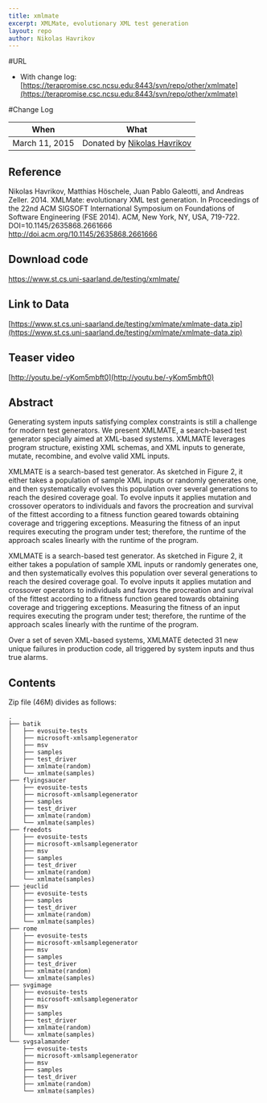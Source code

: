 ```yaml
---
title: xmlmate
excerpt: XMLMate, evolutionary XML test generation
layout: repo
author: Nikolas Havrikov
---
```


#URL
  * With change log: [https://terapromise.csc.ncsu.edu:8443/svn/repo/other/xmlmate](https://terapromise.csc.ncsu.edu:8443/svn/repo/other/xmlmate)

  #Change Log

  When | What
  ---- | ----
  March 11, 2015 | Donated by [Nikolas Havrikov](/repo/people)


## Reference

Nikolas Havrikov, Matthias Höschele, Juan Pablo Galeotti, and Andreas Zeller. 2014. XMLMate: evolutionary XML test generation. In Proceedings of the 22nd ACM SIGSOFT International Symposium on Foundations of Software Engineering (FSE 2014). ACM, New York, NY, USA, 719-722. DOI=10.1145/2635868.2661666 http://doi.acm.org/10.1145/2635868.2661666


## Download code

https://www.st.cs.uni-saarland.de/testing/xmlmate/


## Link to Data

[https://www.st.cs.uni-saarland.de/testing/xmlmate/xmlmate-data.zip](https://www.st.cs.uni-saarland.de/testing/xmlmate/xmlmate-data.zip)


## Teaser video

[http://youtu.be/-yKom5mbft0](http://youtu.be/-yKom5mbft0)


## Abstract

Generating system inputs satisfying complex constraints is still a challenge for modern test generators. We present XMLMATE, a search-based test generator specially aimed at XML-based systems. XMLMATE leverages program structure, existing XML schemas, and XML inputs to generate, mutate, recombine, and evolve valid XML inputs. 

XMLMATE is a search-based test generator. As sketched in Figure 2, it either takes a population of sample XML inputs or randomly generates one, and then systematically evolves this population over several generations to reach the desired coverage goal. To evolve inputs it applies mutation and crossover operators to individuals and favors the procreation and survival of the fittest according to a fitness function geared towards obtaining coverage and triggering exceptions. Measuring the fitness of an input requires executing the program under test; therefore, the runtime of the approach scales linearly with the runtime of the program.

XMLMATE is a search-based test generator. As sketched in Figure 2, it either takes a population of sample XML inputs or randomly generates one, and then systematically evolves this population over several generations to reach the desired coverage goal. To evolve inputs it applies mutation and crossover operators to individuals and favors the procreation and survival of the fittest according to a fitness function geared towards obtaining coverage and triggering exceptions. Measuring the fitness of an input requires executing the program under test; therefore, the runtime of the approach scales linearly with the runtime of the program.

Over a set of seven XML-based systems, XMLMATE detected 31 new unique failures in production code, all triggered by system inputs and thus true alarms.


## Contents

Zip file (46M) divides as follows:

```
.
├── batik
│   ├── evosuite-tests
│   ├── microsoft-xmlsamplegenerator
│   ├── msv
│   ├── samples
│   ├── test_driver
│   ├── xmlmate(random)
│   └── xmlmate(samples)
├── flyingsaucer
│   ├── evosuite-tests
│   ├── microsoft-xmlsamplegenerator
│   ├── samples
│   ├── test_driver
│   ├── xmlmate(random)
│   └── xmlmate(samples)
├── freedots
│   ├── evosuite-tests
│   ├── microsoft-xmlsamplegenerator
│   ├── msv
│   ├── samples
│   ├── test_driver
│   ├── xmlmate(random)
│   └── xmlmate(samples)
├── jeuclid
│   ├── evosuite-tests
│   ├── samples
│   ├── test_driver
│   ├── xmlmate(random)
│   └── xmlmate(samples)
├── rome
│   ├── evosuite-tests
│   ├── microsoft-xmlsamplegenerator
│   ├── msv
│   ├── samples
│   ├── test_driver
│   ├── xmlmate(random)
│   └── xmlmate(samples)
├── svgimage
│   ├── evosuite-tests
│   ├── microsoft-xmlsamplegenerator
│   ├── msv
│   ├── samples
│   ├── test_driver
│   ├── xmlmate(random)
│   └── xmlmate(samples)
└── svgsalamander
    ├── evosuite-tests
    ├── microsoft-xmlsamplegenerator
    ├── msv
    ├── samples
    ├── test_driver
    ├── xmlmate(random)
    └── xmlmate(samples)
```
